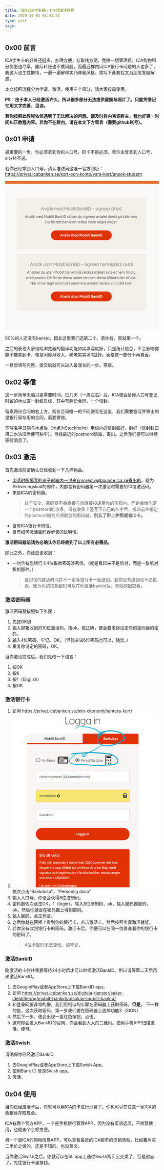 ```yaml
---
title: 瑞典ICA学生银行卡办理激活教程
date: 2020-10-01 01:41:53
type: post
tags:
---
```


## 0x00 前言

ICA学生卡的好处还挺多，办理方便，存取钱方便，免除一切管理费，ICA购物积分优惠也尽享，国际转账也不成问题。而最近群内问ICA银行卡问题的人也多了，我这人也生性懒惰，一遍一遍解释实乃非我风格，故写下此教程文为朋友答疑解惑。

本文按照流程分为申请，激活，使用三个部分，请大家按需使用。

**PS：由于本人已经激活许久，所以很多部分无法提供截图与照片了。只能凭借记忆用文字完善，见谅。**

**若你按照此教程依然遇到了无法解决的问题。请及时群内咨询群主，我也好第一时间纠正教程内容。若你不在群内，请在本文下方留言（需要github账号）。**
<!--more-->

## 0x01 申请

最重要的一步，你必须拿到你的人口号。ID卡不是必须。若你未曾拿到人口号，alt+f4不送。

若你已经拿到人口号，请认准访问这唯一官方网址：https://privat.icabanken.se/kort-och-konto/vara-kort/ansok-student

![](/images/瑞典ICA学生银行卡办理激活教程/1.png)

90%的人还没有bankid，因此这里我们选第二个。若你有，那就第一个。

之后的表格大家借助浏览器的翻译功能如实填写就好，只是统计信息，不会影响你能不能拿到卡，像是问你月收入，老老实实填0就好。表格这一部分不再费舌。

一旦您填写完整，提交后就可以进入最漫长的一步。等信。

## 0x02 等信

这一步简单无脑只是需要时间。过几天（一周左右）后，ICA便会给你人口号登记时留的地址寄一封纸质信，其中有两份合同，一个信封。

留意两份合同的右上方，两份合同唯一的不同便写在这里，我们需要签写并寄出的是银行留存用的合同，莫要寄错。

签写名字日期与地点后（地点为Stockholm）用信内的信封装好，封好（信封封口用口水沾湿后便可粘牢）。寻找最近的postnord信箱，寄出。之后我们便可以继续等待消息了。

## 0x03 激活

首先激活前请确认已经收到一下几样物品。
* 申请时所填写的电子邮箱内一封来自noreply@bounce.ica.se寄出的，题为Aktiveringskod的邮件，内部含有密码器第一次激活时需要的10位激活码。
* 来自ICA的密码器。
    > 处于安全，密码器不会直接与信直接投递至你的信箱内。而是会给你寄一个postnord的收条。请在收条上签写下自己的名字后，携此前往指定的postnord服务点领取您的密码器。**别忘了带上护照或者ID卡。**
* 含有ICA银行卡的信。
* 含有如何激活密码器步骤的说明信。

**激活密码器前请务必确认你已经收到了以上所有必需品。**

除此之外，你还应该收到：
* 一封含有您银行卡4位取款密码涉密信。（就是看起来不是信封，而是一张纸对折的那种。）
    > 这封信的送达时间并不一定与银行卡一起送到。若你没有送到也不必慌张，因为你的取款密码可以在你激活bankid后，登陆网银查看。

### 激活密码器

激活密码器按照如下步骤：
1. 先按OK键
2. 输入邮箱收到的10位激活码，按ok。若正确，便会要求你设定你的密码器的密码。
3. 输入4位密码，牢记。OK。（但我亲试6位密码也可以，随您。）
4. 重复你设定的密码，OK。

当你激活完成后，我们先改一下语言：
1. 按OK
2. 按6
3. 按1（English）
4. 按OK

### 激活银行卡

1. 访问 https://privat.icabanken.se/min-ekonomi/hantera-kort/
2. ![](/images/瑞典ICA学生银行卡办理激活教程/2.png)依次点击“Bankdosa”，“Personlig dosa”
3. 输入人口号，你便会获得8位控制码。
4. 密码器依次点击OK，1（login），输入8位控制码，ok，输入密码器密码，ok。然后你就会在密码器上得到密码。
5. 输入密码，点击登录。
6. 之后你就在网银上看到你的银行卡，点击激活卡，然后按照步骤激活就好。
7. 若你没有收到银行卡的密码，激活卡后，你便可以在同一位置查看你的银行卡的密码了。
    > 4位卡密码无法更改，请牢记。

### 激活BankID

刚激活的卡往往需要等待24小时后才可以继续激活BankID。所以请等第二天后再来激活BankID。

1. 去GooglePlay或者AppStore上下载BankID app。
2. 访问 https://privat.icabanken.se/digitala-tjanster/saker-identifiering/mobilt-bankid/ansokan-mobilt-bankid/
3. 和登录网银非常的像，我们用相似的步骤在密码器上获取密码。**但是**， 不一样的是，这次获取密码，第一步我们要在密码器上选择功能3（SIGN）
4. 然后下一步，便会出现一盒红色按钮，点击。
5. 这时你会进入BankID的官网，你会看到大大的二维码。使用手机APP扫描激活。便可。


### 激活Swish

请确保你已经激活BankID

1. 去GooglePlay或者AppStore上下载Swish App。
2. 使用Bank ID 登录Swish app。
3. 激活。

## 0x04 使用

当你已经激活卡后，你就可以用ICA的卡进行消费了。你也可以在任意一家ICA的收银处存取现金。

ICA有两个官方APP，一个是手机银行管理APP，因为没有英语选项，不推荐使用，也就查个余额方便。

另一个是ICA的购物信息APP，可以查看最近的ICA超市的促销活动，比如薯片买二半价之类的，还是不错的。也没英文。

当你激活Swish之后，你就可以在SL app上通过Swish购买公交票了，但是别忘了，先往银行卡里存钱。